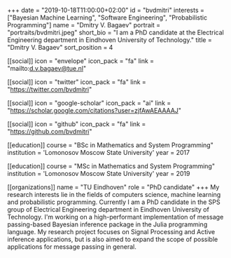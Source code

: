 +++
date = "2019-10-18T11:00:00+02:00"
id = "bvdmitri"
interests = ["Bayesian Machine Learning", "Software Engineering", "Probabilistic Programming"]
name = "Dmitry V. Bagaev"
portrait = "portraits/bvdmitri.jpeg"
short_bio = "I am a PhD candidate at the Electrical Engineering department in Eindhoven University of Technology."
title = "Dmitry V. Bagaev"
sort_position = 4

[[social]]
    icon = "envelope"
    icon_pack = "fa"
    link = "mailto:d.v.bagaev@tue.nl"

[[social]]
    icon = "twitter"
    icon_pack = "fa"
    link = "https://twitter.com/bvdmitri"

[[social]]
    icon = "google-scholar"
    icon_pack = "ai"
    link = "https://scholar.google.com/citations?user=zjfAwAEAAAAJ"

[[social]]
    icon = "github"
    icon_pack = "fa"
    link = "https://github.com/bvdmitri"

[[education]]
    course = "BSc in Mathematics and System Programming"
    institution = 'Lomonosov Moscow State University'
    year = 2017

[[education]]
    course = "MSc in Mathematics and System Programming"
    institution = 'Lomonosov Moscow State University'
    year = 2019

[[organizations]]
    name = "TU Eindhoven"
    role = "PhD candidate"
+++
My research interests lie in the fields of computers science, machine learning and probabilistic programming. Currently I am a PhD candidate in the SPS group of Electrical Engineering department in Eindhoven University of Technology. I'm working on a high-performant implementation of message passing-based Bayesian inference package in the Julia programming language. My research project focuses on Signal Processing and Active inference applications, but is also aimed to expand the scope of possible applications for message passing in general.



